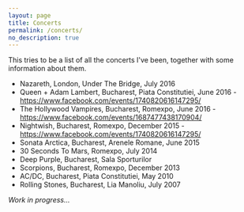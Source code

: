 ```yaml
---
layout: page
title: Concerts
permalink: /concerts/
no_description: true
---
```


This tries to be a list of all the concerts I've been, together with some information about them.

* Nazareth, London, Under The Bridge, July 2016
* Queen + Adam Lambert, Bucharest, Piata Constitutiei, June 2016 - https://www.facebook.com/events/1740820616147295/
* The Hollywood Vampires, Bucharest, Romexpo, June 2016 - https://www.facebook.com/events/1687477438170904/
* Nightwish, Bucharest, Romexpo, December 2015 - https://www.facebook.com/events/1740820616147295/
* Sonata Arctica, Bucharest, Arenele Romane, June 2015
* 30 Seconds To Mars, Romexpo, July 2014
* Deep Purple, Bucharest, Sala Sporturilor
* Scorpions, Bucharest, Romexpo, December 2013
* AC/DC, Bucharest, Piata Constitutiei, May 2010
* Rolling Stones, Bucharest, Lia Manoliu, July 2007

_Work in progress..._
